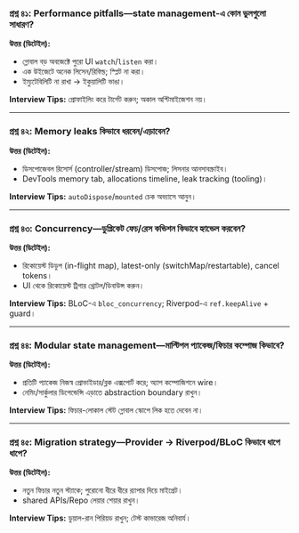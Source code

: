 ### প্রশ্ন ৪১: Performance pitfalls—state management-এ কোন ভুলগুলো সাধারণ?

**উত্তর (ডিটেইল):**

- গ্লোবাল বড় অবজেক্টে পুরো UI `watch`/`listen` করা।
- এক উইজেটে অনেক লিসেন/রিবিল্ড; স্প্লিট না করা।
- ইম্যুটেবিলিটি না রাখা → ইকুয়ালিটি ভাঙা।

**Interview Tips:** প্রোফাইলিং করে টার্গেট করুন; অকাল অপ্টিমাইজেশন নয়।

---

### প্রশ্ন ৪২: Memory leaks কিভাবে ধরবেন/এড়াবেন?

**উত্তর (ডিটেইল):**

- ডিসপোজেবল রিসোর্স (controller/stream) ডিসপোজ; লিসনার আনসাবস্ক্রাইব।
- DevTools memory tab, allocations timeline, leak tracking (tooling)।

**Interview Tips:** `autoDispose`/`mounted` চেক অভ্যাসে আনুন।

---

### প্রশ্ন ৪৩: Concurrency—ডুপ্লিকেট ফেচ/রেস কন্ডিশন কিভাবে হ্যান্ডেল করবেন?

**উত্তর (ডিটেইল):**

- রিকোয়েস্ট ডিডুপ (in-flight map), latest-only (switchMap/restartable), cancel tokens।
- UI থেকে রিকোয়েস্ট ট্রিগার থ্রোটল/ডিবাউন্স করুন।

**Interview Tips:** BLoC-এ `bloc_concurrency`; Riverpod-এ `ref.keepAlive` + guard।

---

### প্রশ্ন ৪৪: Modular state management—মাল্টিপল প্যাকেজ/ফিচার কম্পোজ কিভাবে?

**উত্তর (ডিটেইল):**

- প্রতিটি প্যাকেজ নিজস্ব প্রোভাইডার/ব্লক এক্সপোর্ট করে; অ্যাপ কম্পোজিশনে wire।
- নেমিং/সার্কুলার ডিপেন্ডেন্সি এড়াতে abstraction boundary রাখুন।

**Interview Tips:** ফিচার-লোকাল স্টেট গ্লোবাল স্কোপে লিক হতে দেবেন না।

---

### প্রশ্ন ৪৫: Migration strategy—Provider → Riverpod/BLoC কিভাবে ধাপে ধাপে?

**উত্তর (ডিটেইল):**

- নতুন ফিচার নতুন স্ট্যাকে; পুরোনো ধীরে ধীরে র‍্যাপার দিয়ে মাইগ্রেট।
- shared APIs/Repo লেয়ার শেয়ার রাখুন।

**Interview Tips:** ডুয়াল-রান পিরিয়ড রাখুন; টেস্ট কাভারেজ অনিবার্য।


